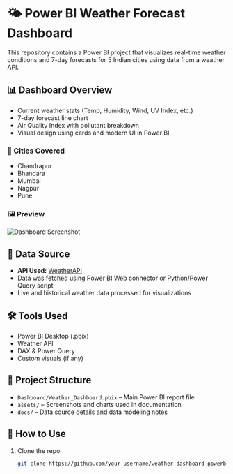 # 🌤️ Power BI Weather Forecast Dashboard

This repository contains a Power BI project that visualizes real-time weather conditions and 7-day forecasts for 5 Indian cities using data from a weather API.

## 📊 Dashboard Overview

- Current weather stats (Temp, Humidity, Wind, UV Index, etc.)
- 7-day forecast line chart
- Air Quality Index with pollutant breakdown
- Visual design using cards and modern UI in Power BI

### 📌 Cities Covered

- Chandrapur
- Bhandara
- Mumbai
- Nagpur
- Pune

### 🖼️ Preview

![Dashboard Screenshot](./assets/Screenshot.png)

## 🔌 Data Source

- **API Used:** [WeatherAPI](https://www.weatherapi.com/)
- Data was fetched using Power BI Web connector or Python/Power Query script
- Live and historical weather data processed for visualizations

## 🛠️ Tools Used

- Power BI Desktop (.pbix)
- Weather API
- DAX & Power Query
- Custom visuals (if any)

## 📁 Project Structure

- `Dashboard/Weather_Dashboard.pbix` – Main Power BI report file
- `assets/` – Screenshots and charts used in documentation
- `docs/` – Data source details and data modeling notes

## 🚀 How to Use

1. Clone the repo
   ```bash
   git clone https://github.com/your-username/weather-dashboard-powerbi.git
